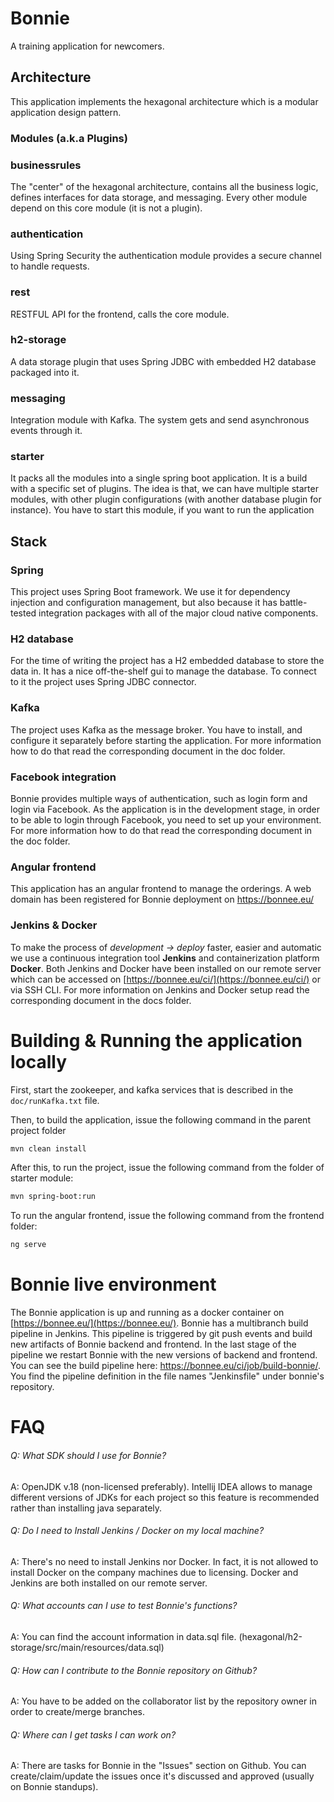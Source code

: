 # Bonnie

A training application for newcomers.

## Architecture

This application implements the hexagonal architecture which is a modular application design pattern.

### Modules (a.k.a Plugins)

### businessrules

The "center" of the hexagonal architecture, contains all the business logic, defines interfaces for data storage, and
messaging. Every other module depend on this core module (it is not a plugin).

### authentication

Using Spring Security the authentication module provides a secure channel to handle requests.

### rest

RESTFUL API for the frontend, calls the core module.

### h2-storage

A data storage plugin that uses Spring JDBC with embedded H2 database packaged into it.

### messaging

Integration module with Kafka. The system gets and send asynchronous events through it.

### starter

It packs all the modules into a single spring boot application. It is a build with a specific set of plugins. The idea is that, we can have multiple starter modules, with other plugin configurations (with another database plugin for instance). You have to start this module, if you want to run the application

## Stack

### Spring

This project uses Spring Boot framework.
We use it for dependency injection and configuration management, but also because it has battle-tested integration
packages with all of the major cloud native components.

### H2 database

For the time of writing the project has a H2 embedded database to store the data in. It has a nice off-the-shelf gui to
manage the database.
To connect to it the project uses Spring JDBC connector.

### Kafka

The project uses Kafka as the message broker. You have to install, and configure it separately before starting the
application. For more information how to do that read the corresponding document in the doc folder.

### Facebook integration

Bonnie provides multiple ways of authentication, such as login form and login via Facebook.
As the application is in the development stage, in order to be able to login through Facebook, you need to set up your
environment. For more information how to do that read the corresponding document in the doc folder.

### Angular frontend

This application has an angular frontend to manage the orderings. A web domain has been registered for Bonnie deployment on https://bonnee.eu/

### Jenkins & Docker

To make the process of *development -> deploy* faster, easier and automatic we use a continuous integration tool **Jenkins** and containerization platform **Docker**. Both Jenkins and Docker have been installed on our remote server which can be accessed on [https://bonnee.eu/ci/](https://bonnee.eu/ci/) or via SSH CLI.
For more information on Jenkins and Docker setup read the corresponding document in the docs folder.

# Building & Running the application locally

First, start the zookeeper, and kafka services that is described in the ```doc/runKafka.txt``` file.

Then, to build the application, issue the following command in the parent project folder

```bash
mvn clean install
```

After this, to run the project, issue the following command from the folder of starter module:

```bash
mvn spring-boot:run
```

To run the angular frontend, issue the following command from the frontend folder:

```bash
ng serve
```

# Bonnie live environment

The Bonnie application is up and running as a docker container on [https://bonnee.eu/](https://bonnee.eu/).
Bonnie has a multibranch build pipeline in Jenkins. This pipeline is triggered by git push events and build new artifacts of Bonnie backend and frontend.
In the last stage of the pipeline we restart Bonnie with the new versions of backend and frontend.
You can see the build pipeline here: https://bonnee.eu/ci/job/build-bonnie/. You find the pipeline definition in the file names "Jenkinsfile" under bonnie's repository.

# FAQ

###### Q: What SDK should I use for Bonnie?

A: OpenJDK v.18 (non-licensed preferably). Intellij IDEA allows to manage different versions of JDKs for each project so this feature is recommended rather than installing java separately.

###### Q: Do I need to Install Jenkins / Docker on my local machine?

A: There's no need to install Jenkins nor Docker. In fact, it is not allowed to install Docker on the company machines due to licensing. Docker and Jenkins are both installed on our remote server.

###### Q: What accounts can I use to test Bonnie's functions?

A: You can find the account information in data.sql file. (hexagonal/h2-storage/src/main/resources/data.sql)

###### Q: How can I contribute to the Bonnie repository on Github?

A: You have to be added on the collaborator list by the repository owner in order to create/merge branches.

###### Q: Where can I get tasks I can work on?

A: There are tasks for Bonnie in the "Issues" section on Github. You can create/claim/update the issues once it's discussed and approved (usually on Bonnie standups).
